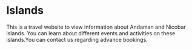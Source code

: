 # Islands

This is a travel website to view information about Andaman and Nicobar islands.
You can learn about different events and activities on these islands.You can contact us regarding advance bookings.